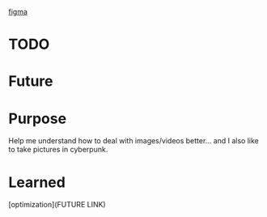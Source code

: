 [figma](https://www.figma.com/design/nAWYIJ7vJY6fdy7NY5DPu5/Untitled?node-id=0-1&node-type=canvas&t=cVSFgWb9ldfmmbnC-0)

# TODO
# Future
# Purpose
Help me understand how to deal with images/videos better... and I also like to take pictures in cyberpunk. 
# Learned
[optimization](FUTURE LINK)
